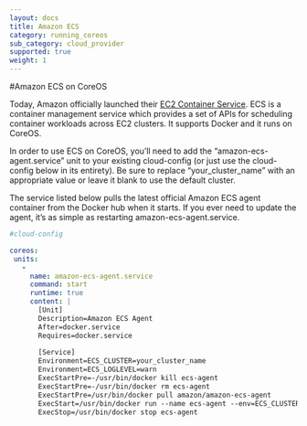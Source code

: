 ```yaml
---
layout: docs
title: Amazon ECS
category: running_coreos
sub_category: cloud_provider
supported: true
weight: 1
---
```


#Amazon ECS on CoreOS

Today, Amazon officially launched their [EC2 Container Service](http://aws.amazon.com/ecs/).
ECS is a container management service which provides a set of APIs for scheduling container workloads across EC2 clusters. It supports Docker and it runs on CoreOS.

In order to use ECS on CoreOS, you’ll need to add the “amazon-ecs-agent.service” unit to your existing cloud-config (or just use the cloud-config below in its entirety).
Be sure to replace “your_cluster_name” with an appropriate value or leave it blank to use the default cluster.

The service listed below pulls the latest official Amazon ECS agent container from the Docker hub when it starts.
If you ever need to update the agent, it’s as simple as restarting amazon-ecs-agent.service.

```yaml
#cloud-config

coreos:
 units:
   -
     name: amazon-ecs-agent.service
     command: start
     runtime: true
     content: |
       [Unit]
       Description=Amazon ECS Agent
       After=docker.service
       Requires=docker.service
       
       [Service]
       Environment=ECS_CLUSTER=your_cluster_name
       Environment=ECS_LOGLEVEL=warn
       ExecStartPre=-/usr/bin/docker kill ecs-agent
       ExecStartPre=-/usr/bin/docker rm ecs-agent
       ExecStartPre=/usr/bin/docker pull amazon/amazon-ecs-agent
       ExecStart=/usr/bin/docker run --name ecs-agent --env=ECS_CLUSTER=${ECS_CLUSTER} --env=ECS_LOGLEVEL=${ECS_LOGLEVEL} --publish=127.0.0.1:51678:51678 --volume=/var/run/docker.sock:/var/run/docker.sock amazon/amazon-ecs-agent
       ExecStop=/usr/bin/docker stop ecs-agent
```
